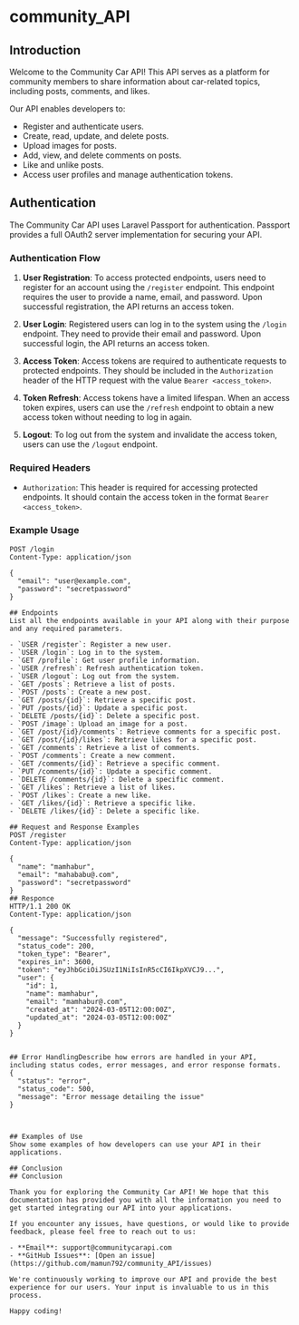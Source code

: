 # community_API


## Introduction
Welcome to the Community Car API! This API serves as a platform for community members to share information about car-related topics, including posts, comments, and likes.

Our API enables developers to:

- Register and authenticate users.
- Create, read, update, and delete posts.
- Upload images for posts.
- Add, view, and delete comments on posts.
- Like and unlike posts.
- Access user profiles and manage authentication tokens.

## Authentication
The Community Car API uses Laravel Passport for authentication. Passport provides a full OAuth2 server implementation for securing your API.

### Authentication Flow

1. **User Registration**: To access protected endpoints, users need to register for an account using the `/register` endpoint. This endpoint requires the user to provide a name, email, and password. Upon successful registration, the API returns an access token.

2. **User Login**: Registered users can log in to the system using the `/login` endpoint. They need to provide their email and password. Upon successful login, the API returns an access token.

3. **Access Token**: Access tokens are required to authenticate requests to protected endpoints. They should be included in the `Authorization` header of the HTTP request with the value `Bearer <access_token>`.

4. **Token Refresh**: Access tokens have a limited lifespan. When an access token expires, users can use the `/refresh` endpoint to obtain a new access token without needing to log in again.

5. **Logout**: To log out from the system and invalidate the access token, users can use the `/logout` endpoint.

### Required Headers

- `Authorization`: This header is required for accessing protected endpoints. It should contain the access token in the format `Bearer <access_token>`.

### Example Usage

```http
POST /login
Content-Type: application/json

{
  "email": "user@example.com",
  "password": "secretpassword"
}

## Endpoints
List all the endpoints available in your API along with their purpose and any required parameters.

- `USER /register`: Register a new user.
- `USER /login`: Log in to the system.
- `GET /profile`: Get user profile information.
- `USER /refresh`: Refresh authentication token.
- `USER /logout`: Log out from the system.
- `GET /posts`: Retrieve a list of posts.
- `POST /posts`: Create a new post.
- `GET /posts/{id}`: Retrieve a specific post.
- `PUT /posts/{id}`: Update a specific post.
- `DELETE /posts/{id}`: Delete a specific post.
- `POST /image`: Upload an image for a post.
- `GET /post/{id}/comments`: Retrieve comments for a specific post.
- `GET /post/{id}/likes`: Retrieve likes for a specific post.
- `GET /comments`: Retrieve a list of comments.
- `POST /comments`: Create a new comment.
- `GET /comments/{id}`: Retrieve a specific comment.
- `PUT /comments/{id}`: Update a specific comment.
- `DELETE /comments/{id}`: Delete a specific comment.
- `GET /likes`: Retrieve a list of likes.
- `POST /likes`: Create a new like.
- `GET /likes/{id}`: Retrieve a specific like.
- `DELETE /likes/{id}`: Delete a specific like.

## Request and Response Examples
POST /register
Content-Type: application/json

{
  "name": "mamhabur",
  "email": "mahababu@.com",
  "password": "secretpassword"
}
## Responce
HTTP/1.1 200 OK
Content-Type: application/json

{
  "message": "Successfully registered",
  "status_code": 200,
  "token_type": "Bearer",
  "expires_in": 3600,
  "token": "eyJhbGciOiJSUzI1NiIsInR5cCI6IkpXVCJ9...",
  "user": {
    "id": 1,
    "name": mamhabur",
    "email": "mamhabur@.com",
    "created_at": "2024-03-05T12:00:00Z",
    "updated_at": "2024-03-05T12:00:00Z"
  }
}


## Error HandlingDescribe how errors are handled in your API, including status codes, error messages, and error response formats.
{
  "status": "error",
  "status_code": 500,
  "message": "Error message detailing the issue"
}



## Examples of Use
Show some examples of how developers can use your API in their applications.

## Conclusion
## Conclusion

Thank you for exploring the Community Car API! We hope that this documentation has provided you with all the information you need to get started integrating our API into your applications.

If you encounter any issues, have questions, or would like to provide feedback, please feel free to reach out to us:

- **Email**: support@communitycarapi.com
- **GitHub Issues**: [Open an issue](https://github.com/mamun792/community_API/issues)

We're continuously working to improve our API and provide the best experience for our users. Your input is invaluable to us in this process.

Happy coding!


